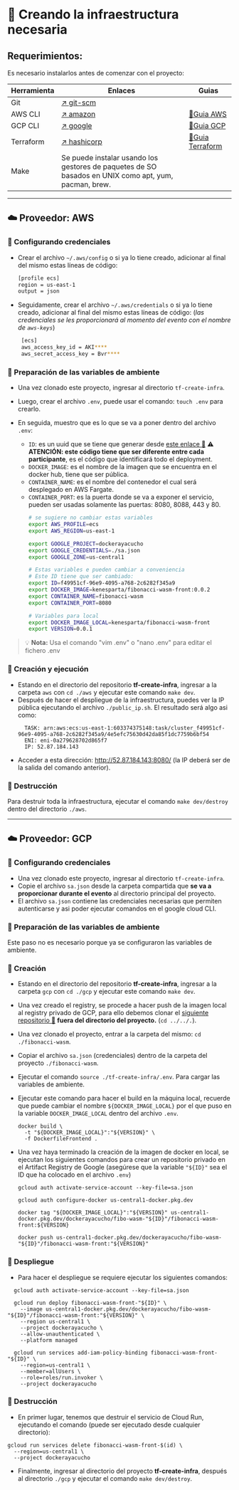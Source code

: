 # 🚀 Creando la infraestructura necesaria

## Requerimientos:

Es necesario instalarlos antes de comenzar con el proyecto:

| Herramienta | Enlaces                                                                                              | Guias                                                              |
|-------------|------------------------------------------------------------------------------------------------------|--------------------------------------------------------------------|
| Git         | [↗️ git-scm](https://git-scm.com/downloads)                                                          |                                                                    |
| AWS CLI     | [↗️ amazon](https://docs.aws.amazon.com/cli/latest/userguide/getting-started-install.html)           | [📝Guia AWS](guia-instalacion/guia-instalacion-aws.md)             |
| GCP CLI     | [↗️ google](https://cloud.google.com/sdk/docs/install)                                               | [📝Guia GCP](guia-instalacion/guia-instalacion-gcp.md)             |
| Terraform   | [↗️ hashicorp](https://developer.hashicorp.com/terraform/downloads?product_intent=terraform)         | [📝Guia Terraform](guia-instalacion/guia-instalacion-terraform.md) |
| Make        | Se puede instalar usando los gestores de paquetes de SO basados en UNIX como apt, yum, pacman, brew. |                                                                    |

---

## ☁️ Proveedor: AWS

### 🔐 Configurando credenciales

- Crear el archivo `~/.aws/config` o si ya lo tiene creado, adicionar al final del mismo estas líneas de código:
  ```sh
  [profile ecs]
  region = us-east-1
  output = json
  ```
- Seguidamente, crear el archivo `~/.aws/credentials` o si ya lo tiene creado, adicionar al final del mismo estas líneas
  de código: (_las credenciales se les proporcionará al momento del evento con el nombre de `aws-keys`_)
  ```sh
   [ecs]
   aws_access_key_id = AKI****
   aws_secret_access_key = Bvr****
  ```

### 🌳 Preparación de las variables de ambiente

- Una vez clonado este proyecto, ingresar al directorio `tf-create-infra`.
- Luego, crear el archivo `.env`, puede usar el comando: `touch .env` para crearlo.
- En seguida, muestro que es lo que se va a poner dentro del archivo `.env`:

    - `ID`: es un uuid que se tiene que generar desde [este enlace 🔗](https://www.uuidgenerator.net/)
      ⚠️ **ATENCIÓN: este código tiene que ser diferente entre cada participante**, es el código que identificará todo
      el deployment.
    - `DOCKER_IMAGE`: es el nombre de la imagen que se encuentra en el docker hub, tiene que ser pública.
    - `CONTAINER_NAME`: es el nombre del contenedor el cual será desplegado en AWS Fargate.
    - `CONTAINER_PORT`: es la puerta donde se va a exponer el servicio, pueden ser usadas solamente las puertas: 8080,
      8088, 443 y 80.
      ```sh
      # se sugiere no cambiar estas variables
      export AWS_PROFILE=ecs
      export AWS_REGION=us-east-1
      
      export GOOGLE_PROJECT=dockerayacucho
      export GOOGLE_CREDENTIALS=./sa.json
      export GOOGLE_ZONE=us-central1
      
      # Estas variables e pueden cambiar a conveniencia
      # Este ID tiene que ser cambiado:
      export ID=f49951cf-96e9-4095-a768-2c6282f345a9
      export DOCKER_IMAGE=kenesparta/fibonacci-wasm-front:0.0.2
      export CONTAINER_NAME=fibonacci-wasm
      export CONTAINER_PORT=8080
      
      # Variables para local
      export DOCKER_IMAGE_LOCAL=kenesparta/fibonacci-wasm-front
      export VERSION=0.0.1
      ```

> 💡 **Nota:** Usa el comando "vim .env" o "nano .env" para editar el fichero .env

### 🧪 Creación y ejecución

- Estando en el directorio del repositorio **tf-create-infra**, ingresar a la carpeta `aws` con `cd ./aws` y ejecutar
  este comando `make dev`.
- Después de hacer el despliegue de la infraestructura, puedes ver la IP pública ejecutando el
  archivo `./public_ip.sh`. El resultado será algo asi como:
  ```shell
    TASK: arn:aws:ecs:us-east-1:603374375148:task/cluster_f49951cf-96e9-4095-a768-2c6282f345a9/4e5efc75630d42da85f1dc7759b6bf54
    ENI: eni-0a279628702d865f7
    IP: 52.87.184.143
  ```
- Acceder a esta dirección: http://52.87.184.143:8080/ (la IP deberá ser de la salida del comando anterior).

### 🧨 Destrucción

Para destruir toda la infraestructura, ejecutar el comando `make dev/destroy` dentro del directorio `./aws`.

---

## ☁️ Proveedor: GCP

### 🔐 Configurando credenciales

- Una vez clonado este proyecto, ingresar al directorio `tf-create-infra`.
- Copie el archivo `sa.json` desde la carpeta compartida que **se va a proporcionar durante el evento** al directorio
  principal del proyecto.
- El archivo `sa.json` contiene las credenciales necesarias que permiten autenticarse y asi poder ejecutar comandos en
  el google cloud CLI.

### 🌳 Preparación de las variables de ambiente

Este paso no es necesario porque ya se configuraron las variables de ambiente.

### 🧪 Creación

- Estando en el directorio del repositorio **tf-create-infra**, ingresar a la carpeta `gcp` con `cd ./gcp` y ejecutar
  este comando `make dev`.
- Una vez creado el registry, se procede a hacer push de la imagen local al registry privado de GCP, para ello debemos
  clonar el [siguiente repositorio 🦀](https://github.com/kenesparta/fibonacci-wasm)
  **fuera del directorio del proyecto.** (`cd ../../.`).
- Una vez clonado el proyecto, entrar a la carpeta del mismo: `cd ./fibonacci-wasm`.
- Copiar el archivo `sa.json` (credenciales) dentro de la carpeta del proyecto `./fibonacci-wasm`.
- Ejecutar el comando `source ./tf-create-infra/.env`. Para cargar las variables de ambiente.
- Ejecutar este comando para hacer el build en la máquina local, recuerde que puede cambiar el
  nombre `${DOCKER_IMAGE_LOCAL}` por el que puso en la variable `DOCKER_IMAGE_LOCAL` dentro del archivo `.env`.
  ```shell
  docker build \
    -t "${DOCKER_IMAGE_LOCAL}":"${VERSION}" \
    -f DockerfileFrontend .
  ```

- Una vez haya terminado la creación de la imagen de docker en local, se ejecutan los siguientes comandos para crear un
  repositorio privado en el Artifact Registry de Google (asegúrese que la variable `"${ID}"` sea el ID que ha colocado
  en
  el archivo `.env`)
  ```shell
  gcloud auth activate-service-account --key-file=sa.json
  
  gcloud auth configure-docker us-central1-docker.pkg.dev
  
  docker tag "${DOCKER_IMAGE_LOCAL}":"${VERSION}" us-central1-docker.pkg.dev/dockerayacucho/fibo-wasm-"${ID}"/fibonacci-wasm-front:${VERSION}
  
  docker push us-central1-docker.pkg.dev/dockerayacucho/fibo-wasm-"${ID}"/fibonacci-wasm-front:"${VERSION}"
  ```

### 🚀 Despliegue

- Para hacer el despliegue se requiere ejecutar los siguientes comandos:

```shell
  gcloud auth activate-service-account --key-file=sa.json
  
  gcloud run deploy fibonacci-wasm-front-"${ID}" \
    --image us-central1-docker.pkg.dev/dockerayacucho/fibo-wasm-"${ID}"/fibonacci-wasm-front:"${VERSION}" \
    --region us-central1 \
    --project dockerayacucho \
    --allow-unauthenticated \
    --platform managed
  
  gcloud run services add-iam-policy-binding fibonacci-wasm-front-"${ID}" \
    --region=us-central1 \
    --member=allUsers \
    --role=roles/run.invoker \
    --project dockerayacucho
```

### 🧨 Destrucción

- En primer lugar, tenemos que destruir el servicio de Cloud Run, ejecutando el comando (puede ser ejecutado desde
  cualquier directorio):

```shell
gcloud run services delete fibonacci-wasm-front-$(id) \
  --region=us-central1 \
  --project dockerayacucho
```

- Finalmente, ingresar al directorio del proyecto **tf-create-infra**, después al directorio `./gcp` y ejecutar el
  comando `make dev/destroy`.
